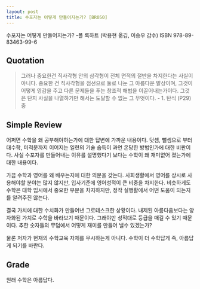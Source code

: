 ```yaml
---
layout: post
title: 수포자는 어떻게 만들어지는가? [BR050]
---
```


수포자는 어떻게 만들어지는가?
-폴 록하트 (박용현 옮김, 이승우 감수)
ISBN 978-89-83463-99-6

## Quotation <i class="fa fa-quote-left" aria-hidden="true"></i>

>그러나 중요한건 직사각형 안의 삼각형이 전체 면적의 절반을 차지한다는 사실이 아니다. 중요한 건 직사각형을 점선으로 둘로 나눈 그 아름다운 발상이며, 그것이 어떻게 영감을 주고 다른 문제들을 푸는 창조적 해법을 이끌어내는가이다. 그것은 단지 사실을 나열하기만 해서는 도달할 수 없는 그 무엇이다. - 1. 탄식 (P29) 중

## Simple Review <i class="fa fa-comment" aria-hidden="true"></i>

<span class="drop">어</span>쩌면 수학을 왜 공부해야하는가에 대한 답변에 가까운 내용이다. 덧셈, 뺄셈으로 부터 대수학, 미적분까지 이어지는 일련의 기술 습득이 과연 온당한 방법인가에 대한 비판이다. 사실 수포자를 만들어내는 이유를 설명했다기 보다는 수학이 왜 재미없어 졌는가에 대한 내용이다.

가끔 수학과 영어를 왜 배우는지에 대한 의문을 갖는다. 사회생활에서 영어를 상시로 사용해야할 분야는 많지 않지만, 입사기준에 영어성적이 큰 비중을 차지한다. 비슷하게도 수학은 대학 입시에서 중요한 부분을 차지하지만, 정작 실행활에서 어떤 도움이 되는지를 알려주진 않는다.

결국 가치에 대한 수치화가 만들어낸 그로테스크한 상황이다. 내제된 아름다움보다는 양자화된 가치로 수학을 바라보기 때문이다. 그래야만 성적대로 등급을 매길 수 있기 때문이다. 추한 숫자들의 무덤에서 어떻게 재미를 만들어 낼수 있겠는가?

물론 저자가 현재의 수학교육 자체를 무시하는게 아니다. <span class="em">수학이 더 수학답게 즉, 아름답게 되기를 바란다.</span>

## Grade <i class="fa fa-paragraph" aria-hidden="true"></i>

<i class="fa fa-star" aria-hidden="true"></i>
<i class="fa fa-star" aria-hidden="true"></i>
<i class="fa fa-star" aria-hidden="true"></i>
<!-- <i class="fa fa-star-o" aria-hidden="true"></i> -->
<i class="fa fa-star-half-o" aria-hidden="true"></i>
<!-- <i class="fa fa-star-o" aria-hidden="true"></i> -->
<!--<i class="fa fa-star-o" aria-hidden="true"></i> -->
<i class="fa fa-star-o" aria-hidden="true"></i>

원래 수학은 아름답다.